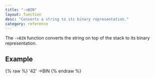 ```yaml
---
title: "->BIN"
layout: function
desc: "Converts a string to its binary representation."
category: reference
---
```


The `->BIN` function converts the string on top of the stack to its binary representation.

## Example ##

{% raw %}
<warp10-warpscript-widget backend="{{backend}}"  exec-endpoint="{{execEndpoint}}">
'42'
->BIN
</warp10-warpscript-widget>
{% endraw %}